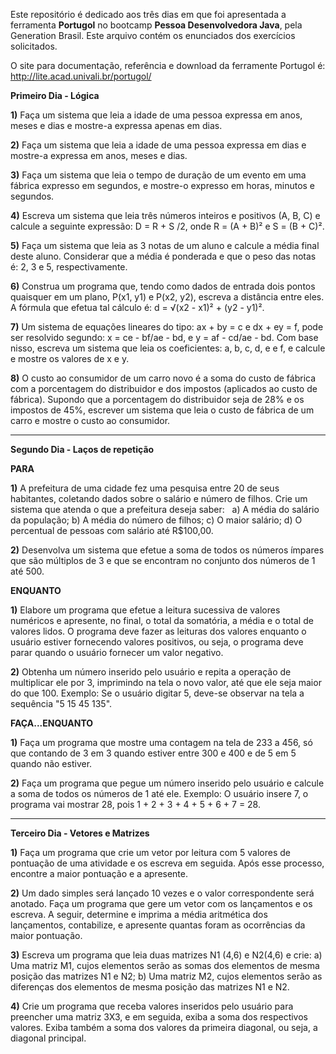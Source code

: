 Este repositório é dedicado aos três dias em que foi apresentada a ferramenta **Portugol** no bootcamp **Pessoa Desenvolvedora Java**, pela Generation Brasil. Este arquivo contém os enunciados dos exercícios solicitados. 

O site para documentação, referência e download da ferramente Portugol é: http://lite.acad.univali.br/portugol/

**Primeiro Dia - Lógica**

**1)** Faça um sistema que leia a idade de uma pessoa expressa em anos, meses e dias e mostre-a expressa apenas em dias.

**2)** Faça um sistema que leia a idade de uma pessoa expressa em dias e mostre-a expressa em anos, meses e dias.

**3)** Faça um sistema que leia o tempo de duração de um evento em uma fábrica expresso em segundos, e mostre-o expresso em horas, minutos e segundos.

**4)** Escreva um sistema que leia três números inteiros e positivos (A, B, C) e calcule a seguinte expressão: D = R + S /2, onde R = (A + B)² e S = (B + C)².

**5)** Faça um sistema que leia as 3 notas de um aluno e calcule a média final deste aluno. Considerar que a média é ponderada e que o peso das notas é: 2, 3 e 5, respectivamente.

**6)** Construa um programa que, tendo como dados de entrada dois pontos quaisquer em um plano, P(x1, y1) e P(x2, y2), escreva a distância entre eles. A fórmula que efetua tal cálculo é: d = √(x2 - x1)² + (y2 - y1)².

**7)** Um sistema de equações lineares do tipo: ax + by = c e dx + ey = f, pode ser resolvido segundo: x = ce - bf/ae - bd, e y = af - cd/ae - bd. Com base nisso, escreva um sistema que leia os coeficientes: a, b, c, d, e e f, e calcule e mostre os
valores de x e y.

**8)** O custo ao consumidor de um carro novo é a soma do custo de fábrica com a porcentagem do distribuidor e dos impostos (aplicados ao custo de fábrica). Supondo que a porcentagem do distribuidor seja de 28% e os impostos de 45%, escrever um sistema que leia o custo de fábrica de um carro e mostre o custo ao consumidor.

------------------------------------------------------------------------------

**Segundo Dia - Laços de repetição**

**PARA**

**1)** A prefeitura de uma cidade fez uma pesquisa entre 20 de seus habitantes, coletando dados sobre o salário e número de filhos. Crie um sistema que atenda o que a prefeitura deseja saber:  
a) A média do salário da população;
b) A média do número de filhos;
c) O maior salário;
d) O percentual de pessoas com salário até R$100,00.

**2)** Desenvolva um sistema que efetue a soma de todos os números ímpares que são múltiplos de 3 e que se encontram no conjunto dos números de 1 até 500.

**ENQUANTO**

**1)** Elabore um programa que efetue a leitura sucessiva de valores numéricos e apresente, no final, o total da somatória, a média e o total de valores lidos. O programa deve fazer as leituras dos valores enquanto o usuário estiver fornecendo valores
positivos, ou seja, o programa deve parar quando o usuário fornecer um valor negativo.

**2)** Obtenha um número inserido pelo usuário e repita a operação de multiplicar ele por 3, imprimindo na tela o novo valor, até que ele seja maior do que 100. Exemplo: Se o usuário digitar 5, deve-se observar na tela a sequência "5 15 45 135".

**FAÇA...ENQUANTO**

**1)** Faça um programa que mostre uma contagem na tela de 233 a 456, só que contando de 3 em 3 quando estiver entre 300 e 400 e de 5 em 5 quando não estiver.

**2)** Faça um programa que pegue um número inserido pelo usuário e calcule a soma de todos os números de 1 até ele. Exemplo: O usuário insere 7, o programa vai mostrar 28, pois 1 + 2 + 3 + 4 + 5 + 6 + 7 = 28.

-------------------------------------------------------------------------------------------------------------
**Terceiro Dia - Vetores e Matrizes**

**1)** Faça um programa que crie um vetor por leitura com 5 valores de pontuação de uma atividade e os escreva em seguida. Após esse processo, encontre a maior pontuação e a apresente.

**2)** Um dado simples será lançado 10 vezes e o valor correspondente será anotado. Faça um programa que gere um vetor com os lançamentos e os escreva. A seguir, determine e imprima a média aritmética dos lançamentos, contabilize, e apresente quantas foram as ocorrências da maior pontuação.

**3)** Escreva um programa que leia duas matrizes N1 (4,6) e N2(4,6) e crie:
a) Uma matriz M1, cujos elementos serão as somas dos elementos de mesma posição das matrizes N1 e N2;
b) Uma matriz M2, cujos elementos serão as diferenças dos elementos de mesma posição das matrizes N1 e N2.

**4)** Crie um programa que receba valores inseridos pelo usuário para preencher uma matriz 3X3, e em seguida, exiba a soma dos respectivos valores. Exiba também a soma dos valores da primeira diagonal, ou seja, a diagonal principal.

